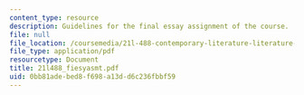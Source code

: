 ```yaml
---
content_type: resource
description: Guidelines for the final essay assignment of the course.
file: null
file_location: /coursemedia/21l-488-contemporary-literature-literature-development-and-human-rights-spring-2008/0bb81adebed8f698a13dd6c236fbbf59_21l488_fiesyasmt.pdf
file_type: application/pdf
resourcetype: Document
title: 21l488_fiesyasmt.pdf
uid: 0bb81ade-bed8-f698-a13d-d6c236fbbf59
---
```

